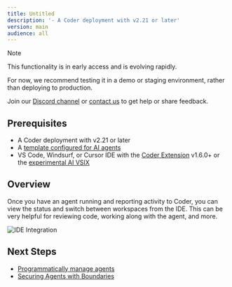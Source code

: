 ```yaml
---
title: Untitled
description: '- A Coder deployment with v2.21 or later'
version: main
audience: all
---
```

> [!NOTE]
>
> This functionality is in early access and is evolving rapidly.
>
> For now, we recommend testing it in a demo or staging environment,
> rather than deploying to production.
>
> Join our [Discord channel](https://discord.gg/coder) or
> [contact us](https://coder.com/contact) to get help or share feedback.

## Prerequisites

- A Coder deployment with v2.21 or later
- A [template configured for AI agents](./create-template)
- VS Code, Windsurf, or Cursor IDE with the
  [Coder Extension](https://github.com/coder/vscode-coder/releases) v1.6.0+ or
  the [experimental AI VSIX](https://github.com/coder/vscode-coder/releases/)

## Overview

Once you have an agent running and reporting activity to Coder, you can view the
status and switch between workspaces from the IDE. This can be very helpful for
reviewing code, working along with the agent, and more.

![IDE Integration](%images/%images/./images/guides/ai-agents/ide-integration.png)

## Next Steps

- [Programmatically manage agents](./headless)
- [Securing Agents with Boundaries](./securing)
